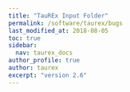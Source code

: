 ```yaml
---
title: "TauREx Input Folder"
permalink: /software/taurex/bugs
last_modified_at: 2018-08-05
toc: true
sidebar:
  nav: taurex_docs
author_profile: true
author: taurex
excerpt: "version 2.6"
---
```

